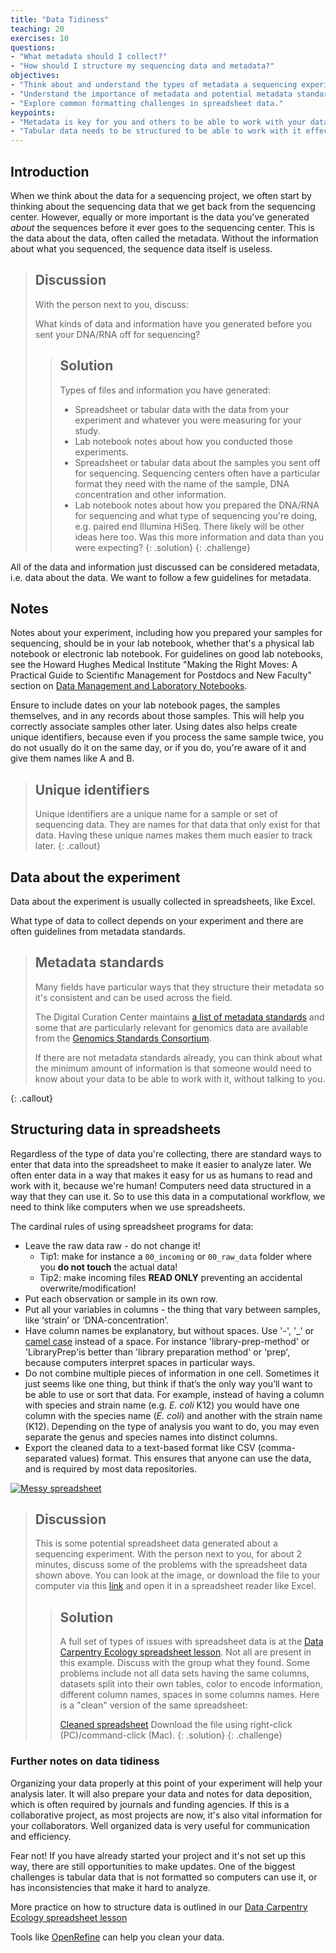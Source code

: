 ```yaml
---
title: "Data Tidiness"
teaching: 20
exercises: 10
questions:
- "What metadata should I collect?"
- "How should I structure my sequencing data and metadata?"
objectives:
- "Think about and understand the types of metadata a sequencing experiment will generate."
- "Understand the importance of metadata and potential metadata standards."
- "Explore common formatting challenges in spreadsheet data."
keypoints:
- "Metadata is key for you and others to be able to work with your data."
- "Tabular data needs to be structured to be able to work with it effectively."
---
```


## Introduction


When we think about the data for a sequencing project, we often start by thinking about the sequencing data that we get back from the sequencing center. However, equally or more important is the data you've generated _about_ the sequences before it ever goes to the sequencing center. This is the data about the data, often called the metadata. Without the information about what you sequenced, the sequence data itself is useless.  

> ## Discussion
> With the person next to you, discuss:
>
> What kinds of data and information have you generated before you sent your DNA/RNA off for sequencing?
>
> > ## Solution
> > Types of files and information you have generated:
> > - Spreadsheet or tabular data with the data from your experiment and whatever you were measuring for your study.
> > - Lab notebook notes about how you conducted those experiments.
> > - Spreadsheet or tabular data about the samples you sent off for sequencing. Sequencing centers often have a particular format they need with the name of the sample, DNA concentration and other information.
> > - Lab notebook notes about how you prepared the DNA/RNA for sequencing and what type of sequencing you're doing, e.g. paired end Illumina HiSeq.
> > There likely will be other ideas here too.
> > Was this more information and data than you were expecting?
> {: .solution}
{: .challenge}

All of the data and information just discussed can be considered metadata, i.e. data about the data. We want to follow a few guidelines for metadata.

## Notes

Notes about your experiment, including how you prepared your samples for sequencing, should be in your lab notebook, whether that's a physical lab notebook or electronic lab notebook. For guidelines on good lab notebooks, see the Howard Hughes Medical Institute "Making the Right Moves: A Practical Guide to Scientifıc Management for Postdocs and New Faculty" section on
[Data Management and Laboratory Notebooks](http://www.hhmi.org/sites/default/files/Educational%20Materials/Lab%20Management/Making%20the%20Right%20Moves/moves2_ch8.pdf).


Ensure to include dates on your lab notebook pages, the samples themselves, and in
any records about those samples. This will help you correctly associate samples
other later. Using dates also helps create unique identifiers, because even
if you process the same sample twice, you do not usually do it on the same
day, or if you do, you're aware of it and give them names like A and B.

> ## Unique identifiers
> Unique identifiers are a unique name for a sample or set of sequencing data.
> They are names for that data that only exist for that data. Having these
> unique names makes them much easier to track later.
{: .callout}

## Data about the experiment

Data about the experiment is usually collected in spreadsheets, like Excel.

What type of data to collect depends on your experiment and there are often guidelines from metadata standards.

> ## Metadata standards
> Many fields have particular ways that they structure their metadata so it's
consistent and can be used across the field.
>
> The Digital Curation Center maintains [a list of metadata  standards](http://www.dcc.ac.uk/resources/metadata-standards/list) and some that are particularly relevant for genomics data are available from the [Genomics Standards Consortium](http://www.gensc.org/pages/projects.html).
>
> If there are not metadata standards already, you can think about what the minimum amount of information is that someone would need to know about your data to be able to work with it, without talking to you.
>
{: .callout}

## Structuring data in spreadsheets

Regardless of the type of data you're collecting, there are standard ways to enter that data into the spreadsheet to make it easier to analyze later. We often enter data in a way that makes it easy for us as humans to read and work with it, because we're human! Computers need data structured in a way that they can use it. So to use this data in a computational workflow, we need to think like computers when we use spreadsheets.

The cardinal rules of using spreadsheet programs for data:

- Leave the raw data raw - do not change it!
  + Tip1: make for instance a `00_incoming` or `00_raw_data` folder where you **do not touch** the actual data!
  + Tip2: make incoming files **READ ONLY** preventing an accidental overwrite/modification!
- Put each observation or sample in its own row.
- Put all your variables in columns - the thing that vary between samples, like ‘strain’ or ‘DNA-concentration’.
- Have column names be explanatory, but without spaces. Use '-', '_' or [camel case](https://en.wikipedia.org/wiki/Camel_case) instead of a space. For instance 'library-prep-method' or 'LibraryPrep'is better than 'library preparation method' or 'prep', because computers interpret spaces in particular ways.
- Do not combine multiple pieces of information in one cell. Sometimes it just seems like one thing, but think if that’s the only way
you’ll want to be able to use or sort that data. For example, instead of having a column with species and strain name (e.g. *E. coli*
K12) you would have one column with the species name (*E. coli*) and another with the strain name (K12). Depending on the type of
analysis you want to do, you may even separate the genus and species names into distinct columns.
- Export the cleaned data to a text-based format like CSV (comma-separated values) format. This ensures that anyone can use the data, and is required by most data repositories.

[![Messy spreadsheet](../fig/01_tidiness_datasheet_example_messy.png)](https://github.com/datacarpentry/organization-genomics/raw/gh-pages/files/Ecoli_metadata_composite_messy.xlsx)

> ## Discussion
> This is some potential spreadsheet data generated about a sequencing experiment. With the person next to you, for about 2 minutes, discuss some of the problems with the spreadsheet data shown above. You can look at the image, or download the file to your computer via this [link](https://github.com/datacarpentry/organization-genomics/raw/gh-pages/files/Ecoli_metadata_composite_messy.xlsx) and open it in a spreadsheet reader like Excel.
>
>
> > ## Solution
> > A full set of types of issues with spreadsheet data is at the [Data Carpentry Ecology spreadsheet lesson](http://www.datacarpentry.org/spreadsheet-ecology-lesson/02-common-mistakes/). Not all are present in this example. Discuss with the group what they found. Some problems include not all data sets having the same columns, datasets split into their own tables, color to encode information, different column names, spaces in some columns names. Here is a "clean" version of the same spreadsheet:
> >
> >[Cleaned spreadsheet](https://raw.githubusercontent.com/datacarpentry/wrangling-genomics/gh-pages/files/Ecoli_metadata_composite.tsv)
> >Download the file using right-click (PC)/command-click (Mac).
> {: .solution}
{: .challenge}

### Further notes on data tidiness

Organizing your data properly at this point of your experiment will help your analysis later. It will also prepare your data and notes for data deposition, which is often required by journals and funding agencies. If this is a collaborative project, as most projects are now, it's also vital information for your collaborators. Well organized data is very useful for communication and efficiency.

Fear not! If you have already started your project and it's not set up this way, there are still opportunities to make updates. One of the biggest challenges is tabular data that is not formatted so computers can use it, or has inconsistencies that make it hard to analyze.

More practice on how to structure data is outlined in our [Data Carpentry Ecology spreadsheet lesson](https://datacarpentry.github.io/spreadsheet-ecology-lesson/02-common-mistakes.html/)

Tools like [OpenRefine](http://www.datacarpentry.org/OpenRefine-ecology-lesson/) can help you clean your data.
